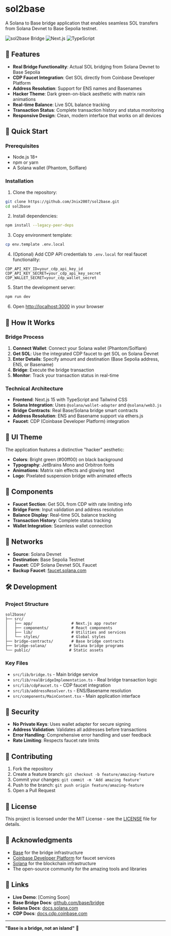 # sol2base

A Solana to Base bridge application that enables seamless SOL transfers from Solana Devnet to Base Sepolia testnet.

![sol2base Bridge](https://img.shields.io/badge/Solana-Base-brightgreen) ![Next.js](https://img.shields.io/badge/Next.js-15-black) ![TypeScript](https://img.shields.io/badge/TypeScript-Ready-blue)

## 🌉 Features

- **Real Bridge Functionality**: Actual SOL bridging from Solana Devnet to Base Sepolia
- **CDP Faucet Integration**: Get SOL directly from Coinbase Developer Platform
- **Address Resolution**: Support for ENS names and Basenames
- **Hacker Theme**: Dark green-on-black aesthetic with matrix rain animations
- **Real-time Balance**: Live SOL balance tracking
- **Transaction Status**: Complete transaction history and status monitoring
- **Responsive Design**: Clean, modern interface that works on all devices

## 🚀 Quick Start

### Prerequisites

- Node.js 18+ 
- npm or yarn
- A Solana wallet (Phantom, Solflare)

### Installation

1. Clone the repository:
```bash
git clone https://github.com/Jnix2007/sol2base.git
cd sol2base
```

2. Install dependencies:
```bash
npm install --legacy-peer-deps
```

3. Copy environment template:
```bash
cp env.template .env.local
```

4. (Optional) Add CDP API credentials to `.env.local` for real faucet functionality:
```env
CDP_API_KEY_ID=your_cdp_api_key_id
CDP_API_KEY_SECRET=your_cdp_api_key_secret
CDP_WALLET_SECRET=your_cdp_wallet_secret
```

5. Start the development server:
```bash
npm run dev
```

6. Open [http://localhost:3000](http://localhost:3000) in your browser

## 🔧 How It Works

### Bridge Process

1. **Connect Wallet**: Connect your Solana wallet (Phantom/Solflare)
2. **Get SOL**: Use the integrated CDP faucet to get SOL on Solana Devnet
3. **Enter Details**: Specify amount and destination (Base Sepolia address, ENS, or Basename)
4. **Bridge**: Execute the bridge transaction
5. **Monitor**: Track your transaction status in real-time

### Technical Architecture

- **Frontend**: Next.js 15 with TypeScript and Tailwind CSS
- **Solana Integration**: Uses `@solana/wallet-adapter` and `@solana/web3.js`
- **Bridge Contracts**: Real Base/Solana bridge smart contracts
- **Address Resolution**: ENS and Basename support via ethers.js
- **Faucet**: CDP (Coinbase Developer Platform) integration

## 🎨 UI Theme

The application features a distinctive "hacker" aesthetic:
- **Colors**: Bright green (#00ff00) on black background
- **Typography**: JetBrains Mono and Orbitron fonts
- **Animations**: Matrix rain effects and glowing text
- **Logo**: Pixelated suspension bridge with animated effects

## 📱 Components

- **Faucet Section**: Get SOL from CDP with rate limiting info
- **Bridge Form**: Input validation and address resolution
- **Balance Display**: Real-time SOL balance tracking  
- **Transaction History**: Complete status tracking
- **Wallet Integration**: Seamless wallet connection

## 🔗 Networks

- **Source**: Solana Devnet
- **Destination**: Base Sepolia Testnet
- **Faucet**: CDP Solana Devnet SOL Faucet
- **Backup Faucet**: [faucet.solana.com](https://faucet.solana.com)

## 🛠️ Development

### Project Structure

```
sol2base/
├── src/
│   ├── app/                 # Next.js app router
│   ├── components/          # React components
│   ├── lib/                 # Utilities and services
│   └── styles/              # Global styles
├── bridge-contracts/        # Base bridge contracts
├── bridge-solana/          # Solana bridge programs
└── public/                 # Static assets
```

### Key Files

- `src/lib/bridge.ts` - Main bridge service
- `src/lib/realBridgeImplementation.ts` - Real bridge transaction logic
- `src/lib/cdpFaucet.ts` - CDP faucet integration
- `src/lib/addressResolver.ts` - ENS/Basename resolution
- `src/components/MainContent.tsx` - Main application interface

## 🔐 Security

- **No Private Keys**: Uses wallet adapter for secure signing
- **Address Validation**: Validates all addresses before transactions
- **Error Handling**: Comprehensive error handling and user feedback
- **Rate Limiting**: Respects faucet rate limits

## 🤝 Contributing

1. Fork the repository
2. Create a feature branch: `git checkout -b feature/amazing-feature`
3. Commit your changes: `git commit -m 'Add amazing feature'`
4. Push to the branch: `git push origin feature/amazing-feature`
5. Open a Pull Request

## 📄 License

This project is licensed under the MIT License - see the [LICENSE](LICENSE) file for details.

## 🙏 Acknowledgments

- [Base](https://base.org) for the bridge infrastructure
- [Coinbase Developer Platform](https://docs.cdp.coinbase.com) for faucet services
- [Solana](https://solana.com) for the blockchain infrastructure
- The open-source community for the amazing tools and libraries

## 🔗 Links

- **Live Demo**: [Coming Soon]
- **Base Bridge Docs**: [github.com/base/bridge](https://github.com/base/bridge)
- **Solana Docs**: [docs.solana.com](https://docs.solana.com)
- **CDP Docs**: [docs.cdp.coinbase.com](https://docs.cdp.coinbase.com)

---

**"Base is a bridge, not an island"** 🌉